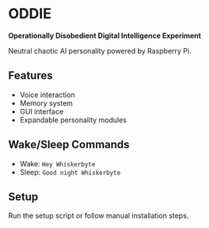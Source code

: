 # ODDIE

**Operationally Disobedient Digital Intelligence Experiment**

Neutral chaotic AI personality powered by Raspberry Pi.

## Features
- Voice interaction
- Memory system
- GUI interface
- Expandable personality modules

## Wake/Sleep Commands
- Wake: `Hey Whiskerbyte`
- Sleep: `Good night Whiskerbyte`

## Setup
Run the setup script or follow manual installation steps.
